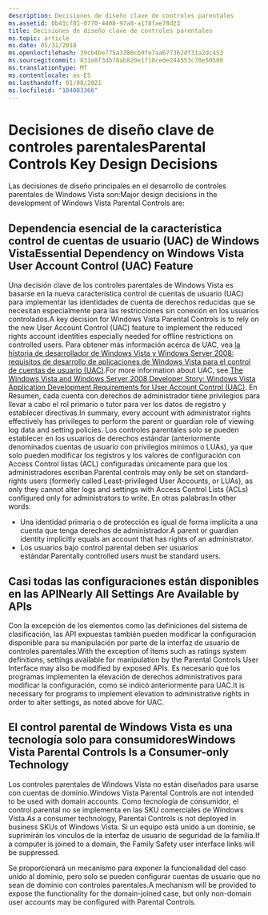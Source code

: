 ```yaml
---
description: Decisiones de diseño clave de controles parentales
ms.assetid: 0b41cf81-0770-4408-97a8-a178fae78d23
title: Decisiones de diseño clave de controles parentales
ms.topic: article
ms.date: 05/31/2018
ms.openlocfilehash: 39cb4be775a3380cb9fe7aa677362df31a2dc453
ms.sourcegitcommit: 831e8f3db78ab820e1710cede244553c70e50500
ms.translationtype: MT
ms.contentlocale: es-ES
ms.lasthandoff: 01/08/2021
ms.locfileid: "104083366"
---
```

# <a name="parental-controls-key-design-decisions"></a><span data-ttu-id="77ad6-103">Decisiones de diseño clave de controles parentales</span><span class="sxs-lookup"><span data-stu-id="77ad6-103">Parental Controls Key Design Decisions</span></span>

<span data-ttu-id="77ad6-104">Las decisiones de diseño principales en el desarrollo de controles parentales de Windows Vista son:</span><span class="sxs-lookup"><span data-stu-id="77ad6-104">Major design decisions in the development of Windows Vista Parental Controls are:</span></span>

## <a name="essential-dependency-on-windows-vista-user-account-control-uac-feature"></a><span data-ttu-id="77ad6-105">Dependencia esencial de la característica control de cuentas de usuario (UAC) de Windows Vista</span><span class="sxs-lookup"><span data-stu-id="77ad6-105">Essential Dependency on Windows Vista User Account Control (UAC) Feature</span></span>

<span data-ttu-id="77ad6-106">Una decisión clave de los controles parentales de Windows Vista es basarse en la nueva característica control de cuentas de usuario (UAC) para implementar las identidades de cuenta de derechos reducidas que se necesitan especialmente para las restricciones sin conexión en los usuarios controlados.</span><span class="sxs-lookup"><span data-stu-id="77ad6-106">A key decision for Windows Vista Parental Controls is to rely on the new User Account Control (UAC) feature to implement the reduced rights account identities especially needed for offline restrictions on controlled users.</span></span> <span data-ttu-id="77ad6-107">Para obtener más información acerca de UAC, vea [la historia de desarrollador de Windows Vista y Windows Server 2008: requisitos de desarrollo de aplicaciones de Windows Vista para el control de cuentas de usuario (UAC)](/previous-versions/aa905330(v=msdn.10)).</span><span class="sxs-lookup"><span data-stu-id="77ad6-107">For more information about UAC, see [The Windows Vista and Windows Server 2008 Developer Story: Windows Vista Application Development Requirements for User Account Control (UAC)](/previous-versions/aa905330(v=msdn.10)).</span></span> <span data-ttu-id="77ad6-108">En Resumen, cada cuenta con derechos de administrador tiene privilegios para llevar a cabo el rol primario o tutor para ver los datos de registro y establecer directivas.</span><span class="sxs-lookup"><span data-stu-id="77ad6-108">In summary, every account with administrator rights effectively has privileges to perform the parent or guardian role of viewing log data and setting policies.</span></span> <span data-ttu-id="77ad6-109">Los controles parentales solo se pueden establecer en los usuarios de derechos estándar (anteriormente denominados cuentas de usuario con privilegios mínimos o LUAs), ya que solo pueden modificar los registros y los valores de configuración con Access Control listas (ACL) configuradas únicamente para que los administradores escriban.</span><span class="sxs-lookup"><span data-stu-id="77ad6-109">Parental controls may only be set on standard-rights users (formerly called Least-privileged User Accounts, or LUAs), as only they cannot alter logs and settings with Access Control Lists (ACLs) configured only for administrators to write.</span></span> <span data-ttu-id="77ad6-110">En otras palabras:</span><span class="sxs-lookup"><span data-stu-id="77ad6-110">In other words:</span></span>

-   <span data-ttu-id="77ad6-111">Una identidad primaria o de protección es igual de forma implícita a una cuenta que tenga derechos de administrador.</span><span class="sxs-lookup"><span data-stu-id="77ad6-111">A parent or guardian identity implicitly equals an account that has rights of an administrator.</span></span>
-   <span data-ttu-id="77ad6-112">Los usuarios bajo control parental deben ser usuarios estándar.</span><span class="sxs-lookup"><span data-stu-id="77ad6-112">Parentally controlled users must be standard users.</span></span>

## <a name="nearly-all-settings-are-available-by-apis"></a><span data-ttu-id="77ad6-113">Casi todas las configuraciones están disponibles en las API</span><span class="sxs-lookup"><span data-stu-id="77ad6-113">Nearly All Settings Are Available by APIs</span></span>

<span data-ttu-id="77ad6-114">Con la excepción de los elementos como las definiciones del sistema de clasificación, las API expuestas también pueden modificar la configuración disponible para su manipulación por parte de la interfaz de usuario de controles parentales.</span><span class="sxs-lookup"><span data-stu-id="77ad6-114">With the exception of items such as ratings system definitions, settings available for manipulation by the Parental Controls User Interface may also be modified by exposed APIs.</span></span> <span data-ttu-id="77ad6-115">Es necesario que los programas implementen la elevación de derechos administrativos para modificar la configuración, como se indicó anteriormente para UAC.</span><span class="sxs-lookup"><span data-stu-id="77ad6-115">It is necessary for programs to implement elevation to administrative rights in order to alter settings, as noted above for UAC.</span></span>

## <a name="windows-vista-parental-controls-is-a-consumer-only-technology"></a><span data-ttu-id="77ad6-116">El control parental de Windows Vista es una tecnología solo para consumidores</span><span class="sxs-lookup"><span data-stu-id="77ad6-116">Windows Vista Parental Controls Is a Consumer-only Technology</span></span>

<span data-ttu-id="77ad6-117">Los controles parentales de Windows Vista no están diseñados para usarse con cuentas de dominio.</span><span class="sxs-lookup"><span data-stu-id="77ad6-117">Windows Vista Parental Controls are not intended to be used with domain accounts.</span></span> <span data-ttu-id="77ad6-118">Como tecnología de consumidor, el control parental no se implementa en las SKU comerciales de Windows Vista.</span><span class="sxs-lookup"><span data-stu-id="77ad6-118">As a consumer technology, Parental Controls is not deployed in business SKUs of Windows Vista.</span></span> <span data-ttu-id="77ad6-119">Si un equipo está unido a un dominio, se suprimirán los vínculos de la interfaz de usuario de seguridad de la familia.</span><span class="sxs-lookup"><span data-stu-id="77ad6-119">If a computer is joined to a domain, the Family Safety user interface links will be suppressed.</span></span>

<span data-ttu-id="77ad6-120">Se proporcionará un mecanismo para exponer la funcionalidad del caso unido al dominio, pero solo se pueden configurar cuentas de usuario que no sean de dominio con controles parentales.</span><span class="sxs-lookup"><span data-stu-id="77ad6-120">A mechanism will be provided to expose the functionality for the domain-joined case, but only non-domain user accounts may be configured with Parental Controls.</span></span>

 

 

